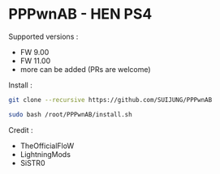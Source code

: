 # PPPwnAB - HEN PS4

Supported versions :
- FW 9.00
- FW 11.00
- more can be added (PRs are welcome)

Install :
```sh
git clone --recursive https://github.com/SUIJUNG/PPPwnAB
```
```sh
sudo bash /root/PPPwnAB/install.sh
```

Credit : 
- TheOfficialFloW
- LightningMods
- SiSTR0
